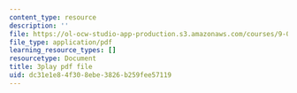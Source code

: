 ```yaml
---
content_type: resource
description: ''
file: https://ol-ocw-studio-app-production.s3.amazonaws.com/courses/9-00sc-introduction-to-psychology-fall-2011/dc31e1e84f308ebe3826b259fee57119_lBU64nfe8nM.pdf
file_type: application/pdf
learning_resource_types: []
resourcetype: Document
title: 3play pdf file
uid: dc31e1e8-4f30-8ebe-3826-b259fee57119
---
```

